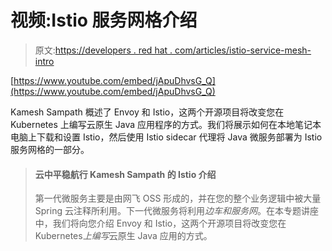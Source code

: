# 视频:Istio 服务网格介绍

> 原文:[https://developers . red hat . com/articles/istio-service-mesh-intro](https://developers.redhat.com/articles/istio-service-mesh-intro)

[https://www.youtube.com/embed/jApuDhvsG_Q](https://www.youtube.com/embed/jApuDhvsG_Q)

Kamesh Sampath 概述了 Envoy 和 Istio，这两个开源项目将改变您在 Kubernetes 上编写云原生 Java 应用程序的方式。我们将展示如何在本地笔记本电脑上下载和设置 Istio，然后使用 Istio sidecar 代理将 Java 微服务部署为 Istio 服务网格的一部分。

> #### 云中平稳航行 Kamesh Sampath 的 Istio 介绍
> 
> 第一代微服务主要是由网飞 OSS 形成的，并在您的整个业务逻辑中被大量 Spring 云注释所利用。下一代微服务将利用*边车和服务网*。在本专题讲座中，我们将向您介绍 Envoy 和 Istio，这两个开源项目将改变您在 Kubernetes*上编写*云原生 Java 应用的方式。